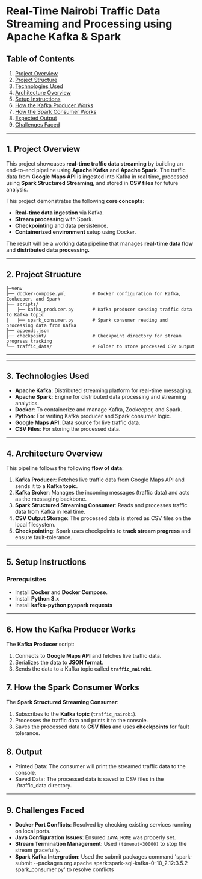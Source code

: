 # **Real-Time Nairobi Traffic Data Streaming and Processing using Apache Kafka & Spark**

## **Table of Contents**
1. [Project Overview](#1-project-overview)  
2. [Project Structure](#2-project-structure)  
3. [Technologies Used](#3-technologies-used)  
4. [Architecture Overview](#4-architecture-overview)  
5. [Setup Instructions](#5-setup-instructions)  
6. [How the Kafka Producer Works](#6-how-the-kafka-producer-works)  
7. [How the Spark Consumer Works](#7-how-the-spark-consumer-works)  
8. [Expected Output](#8-expected-output)  
9. [Challenges Faced](#9-challenges-faced)    

---

## **1. Project Overview**
This project showcases **real-time traffic data streaming** by building an end-to-end pipeline using **Apache Kafka** and **Apache Spark**. The traffic data from **Google Maps API** is ingested into Kafka in real time, processed using **Spark Structured Streaming**, and stored in **CSV files** for future analysis.

This project demonstrates the following **core concepts**:
- **Real-time data ingestion** via Kafka.
- **Stream processing** with Spark.
- **Checkpointing** and data persistence.
- **Containerized environment** setup using Docker.

The result will be a working data pipeline that manages **real-time data flow** and **distributed data processing.**

---

## **2. Project Structure**
```
├─venv
├── docker-compose.yml          # Docker configuration for Kafka, Zookeeper, and Spark
├── scripts/                    
│   ├── kafka_producer.py       # Kafka producer sending traffic data to Kafka topic
│   ├── spark_consumer.py       # Spark consumer reading and processing data from Kafka
├── appends.json
├── checkpoint/                 # Checkpoint directory for stream progress tracking
└── traffic_data/               # Folder to store processed CSV output
```

---
---

## **3. Technologies Used**
- **Apache Kafka**: Distributed streaming platform for real-time messaging.
- **Apache Spark**: Engine for distributed data processing and streaming analytics.
- **Docker**: To containerize and manage Kafka, Zookeeper, and Spark.
- **Python**: For writing Kafka producer and Spark consumer logic.
- **Google Maps API**: Data source for live traffic data.
- **CSV Files**: For storing the processed data.

---

## **4. Architecture Overview**
This pipeline follows the following **flow of data**:  

1. **Kafka Producer**: Fetches live traffic data from Google Maps API and sends it to a **Kafka topic**.  
2. **Kafka Broker**: Manages the incoming messages (traffic data) and acts as the messaging backbone.
3. **Spark Structured Streaming Consumer**: Reads and processes traffic data from Kafka in real time.  
4. **CSV Output Storage**: The processed data is stored as CSV files on the local filesystem.  
5. **Checkpointing**: Spark uses checkpoints to **track stream progress** and ensure fault-tolerance. 

---

## **5. Setup Instructions**

### **Prerequisites**
- Install **Docker** and **Docker Compose**.  
- Install **Python 3.x** 
- Install **kafka-python pyspark requests**

---

## **6. How the Kafka Producer Works**
The **Kafka Producer** script:
1. Connects to **Google Maps API** and fetches live traffic data.
2. Serializes the data to **JSON format**.
3. Sends the data to a Kafka topic called **`traffic_nairobi`**.

## **7. How the Spark Consumer Works**
The **Spark Structured Streaming Consumer**:
1. Subscribes to the **Kafka topic** (`traffic_nairobi`).
2. Processes the traffic data and prints it to the console.
3. Saves the processed data to **CSV files** and uses **checkpoints** for fault tolerance.

## **8. Output**
- Printed Data: The consumer will print the streamed traffic data to the console.
- Saved Data: The processed data is saved to CSV files in the ./traffic_data directory.

---

## **9. Challenges Faced**
- **Docker Port Conflicts**: Resolved by checking existing services running on local ports.
- **Java Configuration Issues**: Ensured `JAVA_HOME` was properly set.
- **Stream Termination Management**: Used `(timeout=30000)` to stop the stream gracefully.
- **Spark Kafka Intergration**: Used the submit packages command 'spark-submit --packages org.apache.spark:spark-sql-kafka-0-10_2.12:3.5.2 spark_consumer.py' to resolve conflicts

